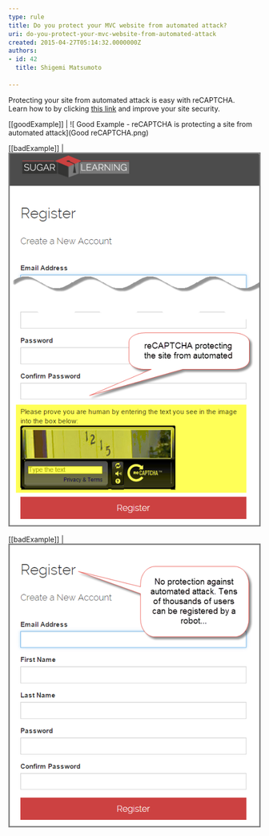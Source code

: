 ```yaml
---
type: rule
title: Do you protect your MVC website from automated attack?
uri: do-you-protect-your-mvc-website-from-automated-attack
created: 2015-04-27T05:14:32.0000000Z
authors:
- id: 42
  title: Shigemi Matsumoto

---
```


Protecting your site from automated attack is easy with reCAPTCHA.  
Learn how to by clicking [this link](https://shigemimatsumoto.wordpress.com/2015/04/27/protecting-mvc-web-application-with-recaptcha-22/) and improve your site security.


[[goodExample]]
| ![ Good Example - reCAPTCHA is protecting a site from automated attack](Good reCAPTCHA.png)

[[badExample]]
| ![ Bad Example - Older v1 reCAPTCHA.](abd5fe_Untitled2.png)



[[badExample]]
| ![ Bad Example - No protection, a robot can register tens or thousands of users...](4141c3_Untitled.png)
